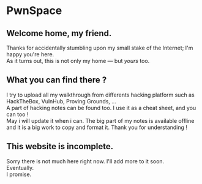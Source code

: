# PwnSpace

## Welcome home, my friend.

Thanks for accidentally stumbling upon my small stake of the Internet; I'm happy you're here.  
As it turns out, this is not only my home — but _yours_ too.

## What you can find there ?

I try to upload all my walkthrough from differents hacking platform such as HackTheBox, VulnHub, Proving Grounds, ...  
A part of hacking notes can be found too. I use it as a cheat sheet, and you can too !  
May i will update it when i can. The big part of my notes is available offline and it is a big work to copy and format it. Thank you for understanding !

## This website is incomplete.

Sorry there is not much here right now. I'll add more to it soon.  
Eventually.  
I promise.



